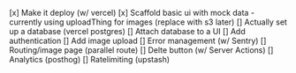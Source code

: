 [x] Make it deploy (w/ vercel)
[x] Scaffold basic ui with mock data - currently using uploadThing for images (replace with s3 later)
[] Actually set up a database (vercel postgres)
[] Attach database to a UI
[] Add authentication
[] Add image upload
[] Error management (w/ Sentry)
[] Routing/image page (parallel route)
[] Delte button (w/ Server Actions)
[] Analytics (posthog)
[] Ratelimiting (upstash)
